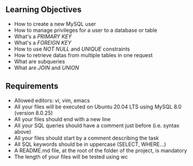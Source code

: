 ## Learning Objectives
- How to create a new MySQL user
- How to manage privileges for a user to a database or table
- What's a *PRIMARY KEY*
- What's a *FOREIGN KEY*
- How to use *NOT NULL* and *UNIQUE* constraints
- How to retrieve datas from multiple tables in one request
- What are subqueries
- What are *JOIN* and *UNION*

## Requirements
- Allowed editors: vi, vim, emacs
- All your files will be executed on Ubuntu 20.04 LTS using MySQL 8.0 (version 8.0.25)
- All your files should end with a new line
- All your SQL queries should have a comment just before (i.e. syntax above)
- All your files should start by a comment describing the task
- All SQL keywords should be in uppercase (SELECT, WHERE…)
- A README.md file, at the root of the folder of the project, is mandatory
- The length of your files will be tested using wc
